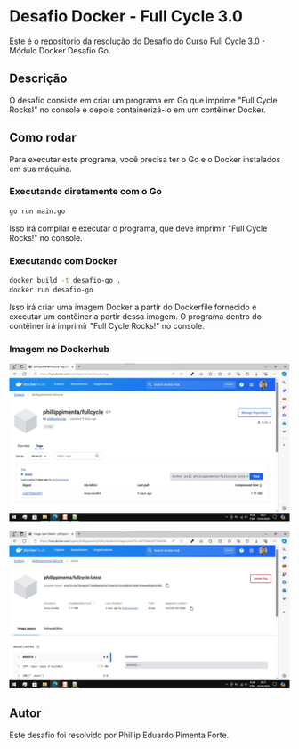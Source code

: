 # Desafio Docker - Full Cycle 3.0

Este é o repositório da resolução do Desafio do Curso Full Cycle 3.0 - Módulo Docker Desafio Go.

## Descrição

O desafio consiste em criar um programa em Go que imprime "Full Cycle Rocks!" no console e depois containerizá-lo em um contêiner Docker.

## Como rodar

Para executar este programa, você precisa ter o Go e o Docker instalados em sua máquina.

### Executando diretamente com o Go

```bash
go run main.go
```

Isso irá compilar e executar o programa, que deve imprimir "Full Cycle Rocks!" no console.

### Executando com Docker

```bash
docker build -t desafio-go .
docker run desafio-go
```

Isso irá criar uma imagem Docker a partir do Dockerfile fornecido e executar um contêiner a partir dessa imagem. O programa dentro do contêiner irá imprimir "Full Cycle Rocks!" no console.

### Imagem no Dockerhub

![Imagem dockerhub 1](https://github.com/phillippimenta/full-cycle-3.0-desafio-go/blob/main/docs/dockerhub.jpg)

![Imagem dockerhub 2](https://github.com/phillippimenta/full-cycle-3.0-desafio-go/blob/main/docs/dockerhub2.jpg)

## Autor

Este desafio foi resolvido por Phillip Eduardo Pimenta Forte.
